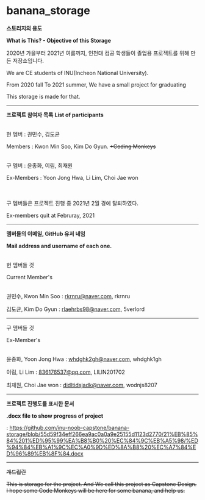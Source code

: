 # banana_storage

**스토리지의 용도**

**What is This? - Objective of this Storage**

2020년 가을부터 2021년 여름까지, 인천대 컴공 학생들이 졸업용 프로젝트를 위해 만든 저장소입니다.

We are CE students of INU(Incheon National University).

From 2020 fall To 2021 summer, We have a small project for graduating

This storage is made for that.

-----------------------------------------------------------

**프로젝트 참여자 목록**
**List of participants**
<br></br>

현 멤버 : 권민수, 김도균 

Members : Kwon Min Soo, Kim Do Gyun.                ~~+Coding Monkeys~~
<br></br>

구 멤버 : 윤종화, 이림, 최재원 

Ex-Members : Yoon Jong Hwa, Li Lim, Choi Jae won  
<br></br>

구 멤버들은 프로젝트 진행 중 2021년 2월 경에 탈퇴하였다.

Ex-members quit at Februray, 2021     

---------------------------------------------------------
**멤버들의 이메일, GitHub 유저 네임**

**Mail address and username of each one.**
<br></br>

현 멤버들 것

Current Member's 
<br></br>

권민수, Kwon Min Soo : rkrnru@naver.com, rkrnru

김도균, Kim Do Gyun : rlaehrbs98@naver.com, 5verlord 


---------------------------------------------------------

구 멤버들 것

Ex-Member's
<br></br>

윤종화, Yoon Jong Hwa : whdghk2gh@naver.com, whdghk1gh

이림, Li Lim : 836176537@qq.com, LILIN201702

최재원, Choi Jae won : didltidsjadk@naver.com, wodnjs8207

---------------------------------------------------------


**프로젝트 진행도를 표시한 문서**

**.docx file to show progress of project**

:
https://github.com/inu-noob-capstone/banana-storage/blob/55d59f34eff266ea9ac0a0a9e25155d1123d2770/21%EB%85%84%201%ED%95%99%EA%B8%B0%20%EC%84%9C%EB%A5%98/%ED%94%84%EB%A1%9C%EC%A0%9D%ED%8A%B8%20%EC%A7%84%ED%96%89%EB%8F%84.docx


----------------------------------------------------------


~~개드립란~~

~~This is storage for the project. And We call this project as Capstone Design. I hope some Code Monkeys will be here for some banana, and help us.~~

